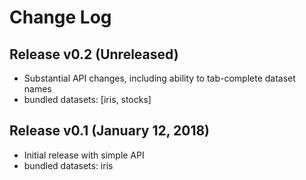 Change Log
==========

Release v0.2 (Unreleased)
-------------------------
- Substantial API changes, including ability to tab-complete dataset names
- bundled datasets: [iris, stocks]

Release v0.1 (January 12, 2018)
-------------------------------

- Initial release with simple API
- bundled datasets: iris